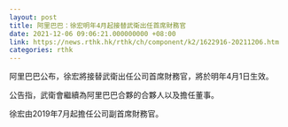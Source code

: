```yaml
---
layout: post
title: 阿里巴巴：徐宏明年4月起接替武衛出任首席財務官
date: 2021-12-06 09:06:21.000000000 +08:00
link: https://news.rthk.hk/rthk/ch/component/k2/1622916-20211206.htm
categories: rthk
---
```


阿里巴巴公布，徐宏將接替武衛出任公司首席財務官，將於明年4月1日生效。

公告指，武衛會繼續為阿里巴巴合夥的合夥人以及擔任董事。

徐宏由2019年7月起擔任公司副首席財務官。
